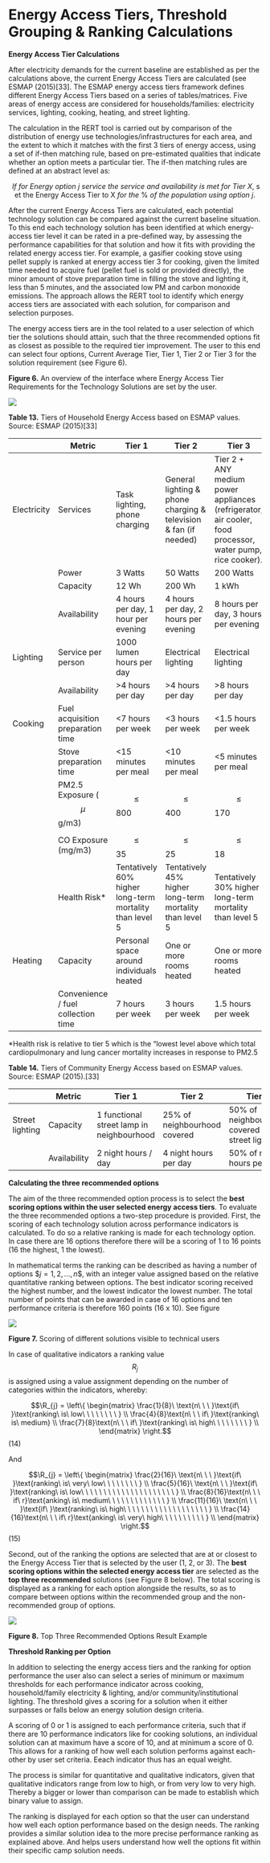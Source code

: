 # Energy Access Tiers, Threshold Grouping & Ranking Calculations

**Energy Access Tier Calculations**

After electricity demands for the current baseline are established as per the
calculations above, the current Energy Access Tiers are calculated (see ESMAP
(2015)[33]. The ESMAP energy access tiers framework defines different Energy
Access Tiers based on a series of tables/matrices. Five areas of energy access
are considered for households/families: electricity services, lighting, cooking,
heating, and street lighting.

The calculation in the RERT tool is carried out by comparison of the
distribution of energy use technologies/infrastructures for each area, and the
extent to which it matches with the first 3 tiers of energy access, using a set
of if-then matching rule, based on pre-estimated qualities that indicate whether
an option meets a particular tier. The if-then matching rules are defined at an
abstract level as:

$$\ If\ for\ Energy\ option\ j\ service\ the\ service\ and\ availability\ is\ met\ for\ Tier\ X,\ \text{set\ the\ Energy\ Access\ Tier\ to\ X}\ for\ the\ \%\ of\ the\ population\ using\ option\ j.$$

After the current Energy Access Tiers are calculated, each potential technology
solution can be compared against the current baseline situation. To this end
each technology solution has been identified at which energy-access tier level
it can be rated in a pre-defined way, by assessing the performance capabilities
for that solution and how it fits with providing the related energy access tier.
For example, a gasifier cooking stove using pellet supply is ranked at energy
access tier 3 for cooking, given the limited time needed to acquire fuel (pellet
fuel is sold or provided directly), the minor amount of stove preparation time
in filling the stove and lighting it, less than 5 minutes, and the associated
low PM and carbon monoxide emissions. The approach allows the RERT tool to
identify which energy access tiers are associated with each solution, for
comparison and selection purposes.

The energy access tiers are in the tool related to a user selection of which
tier the solutions should attain, such that the three recommended options fit as
closest as possible to the required tier improvement. The user to this end can
select four options, Current Average Tier, Tier 1, Tier 2 or Tier 3 for the
solution requirement (see Figure 6).

**Figure 6.** An overview of the interface where Energy Access Tier Requirements
for the Technology Solutions are set by the user.

![](media/e4d9f580707a9eebfec6e4b931487989.png)

**Table 13.** Tiers of Household Energy Access based on ESMAP values. Source:
ESMAP (2015)[33]

|             | **Metric**                         | **Tier 1**                                              | **Tier 2**                                                       | **Tier 3**                                                                                                |
|-------------|------------------------------------|---------------------------------------------------------|------------------------------------------------------------------|-----------------------------------------------------------------------------------------------------------|
| Electricity | Services                           | Task lighting, phone charging                           | General lighting & phone charging & television & fan (if needed) | Tier 2 + ANY medium power appliances (refrigerator, air cooler, food processor, water pump, rice cooker). |
|             | Power                              | 3 Watts                                                 | 50 Watts                                                         | 200 Watts                                                                                                 |
|             | Capacity                           | 12 Wh                                                   | 200 Wh                                                           | 1 kWh                                                                                                     |
|             | Availability                       | 4 hours per day, 1 hour per evening                     | 4 hours per day, 2 hours per evening                             | 8 hours per day, 3 hours per evening                                                                      |
| Lighting    | Service per person                 | 1000 lumen hours per day                                | Electrical lighting                                              | Electrical lighting                                                                                       |
|             | Availability                       | \>4 hours per day                                       | \>4 hours per day                                                | \>8 hours per day                                                                                         |
| Cooking     | Fuel acquisition preparation time  | \<7 hours per week                                      | \<3 hours per week                                               | \<1.5 hours per week                                                                                      |
|             | Stove preparation time             | \<15 minutes per meal                                   | \<10 minutes per meal                                            | \<5 minutes per meal                                                                                      |
|             | PM2.5 Exposure ($$\mu$$g/m3)             | $$\leq$$800                                                    | $$\leq$$400                                                             | $$\leq$$170                                                                                                      |
|             | CO Exposure (mg/m3)                | $$\leq$$35                                                     | $$\leq$$25                                                              | $$\leq$$18                                                                                                       |
|             | Health Risk\*                      | Tentatively 60% higher long-term mortality than level 5 | Tentatively 45% higher long-term mortality than level 5          | Tentatively 30% higher long-term mortality than level 5                                                   |
| Heating     | Capacity                           | Personal space around individuals heated                | One or more rooms heated                                         | One or more rooms heated                                                                                  |
|             | Convenience / fuel collection time | 7 hours per week                                        | 3 hours per week                                                 | 1.5 hours per week                                                                                        |

\*Health risk is relative to tier 5 which is the “lowest level above which total
cardiopulmonary and lung cancer mortality increases in response to PM2.5

**Table 14.** Tiers of Community Energy Access based on ESMAP values. Source:
ESMAP (2015).[33]

|                 | **Metric**   | **Tier 1**                                | **Tier 2**                   | **Tier 3**                                      |
|-----------------|--------------|-------------------------------------------|------------------------------|-------------------------------------------------|
| Street lighting | Capacity     | 1 functional street lamp in neighbourhood | 25% of neighbourhood covered | 50% of neighbourhood covered with street lights |
|                 | Availability | 2 night hours / day                       | 4 night hours per day        | 50% of night hours per day                      |

**Calculating the three recommended options**

The aim of the three recommended option process is to select the **best scoring
options within the user selected energy access tiers**. To evaluate the three
recommended options a two-step procedure is provided. First, the scoring of each
technology solution across performance indicators is calculated. To do so a
relative ranking is made for each technology option. In case there are 16
options therefore there will be a scoring of 1 to 16 points (16 the highest, 1
the lowest).

In mathematical terms the ranking can be described as having a number of options
$$j = 1,2,\ldots,n\$$, with an integer value assigned based on the relative
quantitative ranking between options. The best indicator scoring received the
highest number, and the lowest indicator the lowest number. The total number of
points that can be awarded in case of 16 options and ten performance criteria is
therefore 160 points (16 x 10). See figure

![](media/31c3d1acd6a455ae5843ca42712d3561.png)

**Figure 7.** Scoring of different solutions visible to technical users

In case of qualitative indicators a ranking value $$R_{j}$$ is assigned using a
value assignment depending on the number of categories within the indicators,
whereby:

$$\R_{j} = \left\{ \begin{matrix} \frac{1}{8}\ \text{n\ \ \ }\text{if\
}\text{ranking\ is\ low\ \ \ \ \ \ \ \ } \\ \frac{4}{8}\text{n\ \ \ if\
}\text{ranking\ is\ medium} \\ \frac{7}{8}\text{n\ \ \ if\ }\text{ranking\ is\
high\ \ \ \ \ \ \ \ } \\ \end{matrix} \right.$$ (14)

And

$$\R_{j} = \left\{ \begin{matrix} \frac{2}{16}\ \text{n\ \ \ }\text{if\
}\text{ranking\ is\ very\ low\ \ \ \ \ \ \ \ } \\ \frac{5}{16}\ \text{n\ \ \
}\text{if\ }\text{ranking\ is\ low\ \ \ \ \ \ \ \ \ \ \ \ \ \ \ \ \ \ \ \ \ } \\
\frac{8}{16}\text{n\ \ \ if\ r}\text{anking\ is\ medium\ \ \ \ \ \ \ \ \ \ \ \ \
} \\ \frac{11}{16}\ \text{n\ \ \ }\text{if\ }\text{ranking\ is\ high\ \ \ \ \ \
\ \ \ \ \ \ \ \ \ \ \ \ \ } \\ \frac{14}{16}\text{n\ \ \ if\ r}\text{anking\ is\
very\ high\ \ \ \ \ \ \ \ \ \ } \\ \end{matrix} \right.$$ (15)

Second, out of the ranking the options are selected that are at or closest to
the Energy Access Tier that is selected by the user (1, 2, or 3). The **best
scoring options within the selected energy access tier** are selected as the
**top three recommended** solutions (see Figure 8 below). The total scoring is
displayed as a ranking for each option alongside the results, so as to compare
between options within the recommended group and the non-recommended group of
options.

![](media/c6d8cfa4862d6678a5fbfdd126945fb6.png)

**Figure 8.** Top Three Recommended Options Result Example

**Threshold Ranking per Option**

In addition to selecting the energy access tiers and the ranking for option
performance the user also can select a series of minimum or maximum thresholds
for each performance indicator across cooking, household/family electricity &
lighting, and/or community/institutional lighting. The threshold gives a scoring
for a solution when it either surpasses or falls below an energy solution design
criteria.

A scoring of 0 or 1 is assigned to each performance criteria, such that if there
are 10 performance indicators like for cooking solutions, an individual solution
can at maximum have a score of 10, and at minimum a score of 0. This allows for
a ranking of how well each solution performs against each-other by user set
criteria. Eeach indicator thus has an equal weight.

The process is similar for quantitative and qualitative indicators, given that
qualitative indicators range from low to high, or from very low to very high.
Thereby a bigger or lower than comparison can be made to establish which binary
value to assign.

The ranking is displayed for each option so that the user can understand how
well each option performance based on the design needs. The ranking provides a
similar solution idea to the more precise performance ranking as explained
above. And helps users understand how well the options fit within their specific
camp solution needs.  
  
  